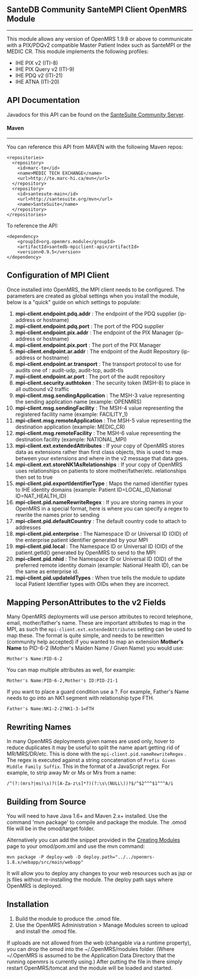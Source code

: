 ## SanteDB Community SanteMPI Client OpenMRS Module
----------------------------------------------------------

This module allows any version of OpenMRS 1.9.8 or above to communicate with a PIX/PDQv2 compatible Master Patient Index such as SanteMPI or the MEDIC CR. This module implements the following profiles:

* IHE PIX v2 (ITI-8)
* IHE PIX Query v2 (ITI-9)
* IHE PDQ v2 (ITI-21)
* IHE ATNA (ITI-20)

API Documentation
-----------------

Javadocs for this API can be found on the [SanteSuite Community Server](http://santesuite.org/assets/doc/java/openmrs-mpi-client/).

#### Maven
----------

You can reference this API from MAVEN with the following Maven repos:

```
<repositories>
  <repository>
    <id>marc-te</id>
    <name>MEDIC TECH EXCHANGE</name>
    <url>http://te.marc-hi.ca/mvn</url>
  </repository>
  <repository>
    <id>santesute-main</id>
    <url>http://santesuite.org/mvn</url>
    <name>SanteSuite</name>
  </repository>
</repositories>
```

To reference the API:

```
<dependency>
	<groupId>org.openmrs.module</groupId>
	<artifactId>santedb-mpiclient-api</artifactId>
	<version>0.9.5</version>
</dependency>
```

Configuration of MPI Client
---------------------------

Once installed into OpenMRS, the MPI client needs to be configured. The parameters are created as global settings when you install the module, below is a "quick" guide on which settings to populate:

1. **mpi-client.endpoint.pdq.addr** : The endpoint of the PDQ supplier (ip-address or hostname)
1. **mpi-client.endpoint.pdq.port** : The port of the PDQ supplier
1. **mpi-client.endpoint.pix.addr** : The endpoint of the PIX Manager (ip-address or hostname)
1. **mpi-client.endpoint.pix.port** : The port of the PIX Manager
1. **mpi-client.endpoint.ar.addr** : The endpoint of the Audit Repository (ip-address or hostname)
1. **mpi-client.endpoint.ar.transport** : The transport protocol to use for audits one of : audit-udp, audit-tcp, audit-tls
1. **mpi-client.endpoint.ar.port** : The port of the audit repository
1. **mpi-client.security.authtoken** : The security token (MSH-8) to place in all outbound v2 traffic
1. **mpi-client.msg.sendingApplication** : The MSH-3 value representing the sending application name (example: OPENMRS)
1. **mpi-client.msg.sendingFacility** : The MSH-4 value representing the registered facility name (example: FACILITY_1) 
1. **mpi-client.msg.remoteApplication** : The MSH-5 value representing the destination application (example: MEDIC_CR)
1. **mpi-client.msg.remoteFacility** : The MSH-6 value representing the destination facility (example: NATIONAL_MPI)
1. **mpi-client.ext.extendedAttributes** : If your copy of OpenMRS stores data as extensions rather than first class objects, this is used to map between your extensions and where in the v2 message that data goes.
1. **mpi-client.ext.storeNK1AsRelationships** : If your copy of OpenMRS uses relationships on patients to store mother/father/etc. relationships then set to true
1. **mpi-client.pid.exportIdentifierType** : Maps the named identifier types to IHE identity domains (example: Patient ID=LOCAL_ID,National ID=NAT_HEALTH_ID)
1. **mpi-client.pid.nameRewriteRegex** : If you are storing names in your OpenMRS in a special format, here is where you can specify a regex to rewrite the names prior to sending
1. **mpi-client.pid.defaultCountry** : The default country code to attach to addresses 
1. **mpi-client.pid.enterprise** : The Namespace ID or Universal ID (OID) of the enterprise patient identifier generated by your MPI
1. **mpi-client.pid.local** : The Namespace ID or Universal ID (OID) of the patient.getId() generated by OpenMRS to send to the MPI
1. **mpi-client.pid.nhid** : The Namespace ID or Universal ID (OID) of the preferred remote identity domain (example: National Health ID), can be the same as enterprise id.
1. **mpi-client.pid.updateIdTypes** : When true tells the module to update local Patient Identifier types with OIDs when they are incorrect.

Mapping PersonAttributes to the v2 Fields
------------------------------------------

Many OpenMRS deployments will use person attributes to record telephone, email, mother/father's name. These are important attributes to map in the MPI, as such the ```mpi-client.ext.extendedAttributes``` setting can be used to map these. The format is quite simple, and needs to be rewritten (community help accepted) if you wanted to map an extension **Mother's Name** to PID-6-2 (Mother's Maiden Name / Given Name) you would use:

```
Mother's Name:PID-6-2
```

You can map multiple attributes as well, for example:

```
Mother's Name:PID-6-2,Mother's ID:PID-21-1
```

If you want to place a guard condition use a ?. For example, Father's Name needs to go into an NK1 segment with relationship type FTH.

```
Father's Name:NK1-2-2?NK1-3-1=FTH
```

Rewriting Names
---------------

In many OpenMRS deployments given names are used only, hover to reduce duplicates it may be useful to split the name apart getting rid of MR/MRS/DR/etc. This is done with the ```mpi-client.pid.nameRewriteRegex``` 
. The regex is executed against a string concatenation of ```Prefix Given Middle Family Suffix```. This in the format of a JavaScript regex. For example, to strip away Mr or Ms or Mrs from a name:

```
/^(?:(mrs?|ms)\s)?([A-Za-z\s]*?)(?:\s\(NULL\))?$/^$2^^^$1^^^A/i
```


Building from Source
--------------------
You will need to have Java 1.6+ and Maven 2.x+ installed.  Use the command 'mvn package' to 
compile and package the module.  The .omod file will be in the omod/target folder.

Alternatively you can add the snippet provided in the [Creating Modules](https://wiki.openmrs.org/x/cAEr) page to your 
omod/pom.xml and use the mvn command:

    mvn package -P deploy-web -D deploy.path="../../openmrs-1.8.x/webapp/src/main/webapp"

It will allow you to deploy any changes to your web 
resources such as jsp or js files without re-installing the module. The deploy path says 
where OpenMRS is deployed.

Installation
------------
1. Build the module to produce the .omod file.
2. Use the OpenMRS Administration > Manage Modules screen to upload and install the .omod file.

If uploads are not allowed from the web (changable via a runtime property), you can drop the omod
into the ~/.OpenMRS/modules folder.  (Where ~/.OpenMRS is assumed to be the Application 
Data Directory that the running openmrs is currently using.)  After putting the file in there 
simply restart OpenMRS/tomcat and the module will be loaded and started.
